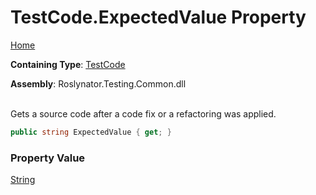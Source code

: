 # TestCode\.ExpectedValue Property

[Home](../../../../README.md)

**Containing Type**: [TestCode](../README.md)

**Assembly**: Roslynator\.Testing\.Common\.dll

\
Gets a source code after a code fix or a refactoring was applied\.

```csharp
public string ExpectedValue { get; }
```

### Property Value

[String](https://docs.microsoft.com/en-us/dotnet/api/system.string)


